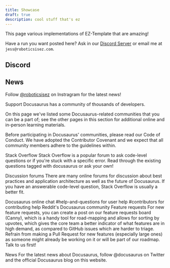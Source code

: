 ```yaml
---
title: Showcase
draft: true
description: cool stuff that's ez
---
```


This page various implementations of EZ-Template that are amazing!

Have a run you want posted here?  Ask in our [Discord Server](https://discord.gg/EHjXBcK2Gy) or email me at `jess@roboticsisez.com`.  


## Discord


## News
Follow [@roboticsisez](https://www.instagram.com/roboticsisez) on Instragram for the latest news!

Support
Docusaurus has a community of thousands of developers.

On this page we've listed some Docusaurus-related communities that you can be a part of; see the other pages in this section for additional online and in-person learning materials.

Before participating in Docusaurus' communities, please read our Code of Conduct. We have adopted the Contributor Covenant and we expect that all community members adhere to the guidelines within.

Stack Overflow
Stack Overflow is a popular forum to ask code-level questions or if you're stuck with a specific error. Read through the existing questions tagged with docusaurus or ask your own!

Discussion forums
There are many online forums for discussion about best practices and application architecture as well as the future of Docusaurus. If you have an answerable code-level question, Stack Overflow is usually a better fit.

Docusaurus online chat
#help-and-questions for user help
#contributors for contributing help
Reddit's Docusaurus community
Feature requests
For new feature requests, you can create a post on our feature requests board (Canny), which is a handy tool for road-mapping and allows for sorting by upvotes, which gives the core team a better indicator of what features are in high demand, as compared to GitHub issues which are harder to triage. Refrain from making a Pull Request for new features (especially large ones) as someone might already be working on it or will be part of our roadmap. Talk to us first!

News
For the latest news about Docusaurus, follow @docusaurus on Twitter and the official Docusaurus blog on this website.
